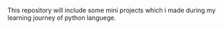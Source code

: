 This repository will include some mini projects which i made during my learning journey of python languege. 
